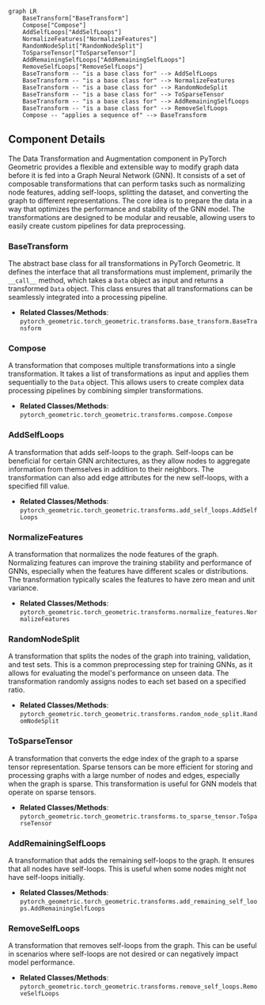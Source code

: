 ```mermaid
graph LR
    BaseTransform["BaseTransform"]
    Compose["Compose"]
    AddSelfLoops["AddSelfLoops"]
    NormalizeFeatures["NormalizeFeatures"]
    RandomNodeSplit["RandomNodeSplit"]
    ToSparseTensor["ToSparseTensor"]
    AddRemainingSelfLoops["AddRemainingSelfLoops"]
    RemoveSelfLoops["RemoveSelfLoops"]
    BaseTransform -- "is a base class for" --> AddSelfLoops
    BaseTransform -- "is a base class for" --> NormalizeFeatures
    BaseTransform -- "is a base class for" --> RandomNodeSplit
    BaseTransform -- "is a base class for" --> ToSparseTensor
    BaseTransform -- "is a base class for" --> AddRemainingSelfLoops
    BaseTransform -- "is a base class for" --> RemoveSelfLoops
    Compose -- "applies a sequence of" --> BaseTransform
```

## Component Details

The Data Transformation and Augmentation component in PyTorch Geometric provides a flexible and extensible way to modify graph data before it is fed into a Graph Neural Network (GNN). It consists of a set of composable transformations that can perform tasks such as normalizing node features, adding self-loops, splitting the dataset, and converting the graph to different representations. The core idea is to prepare the data in a way that optimizes the performance and stability of the GNN model. The transformations are designed to be modular and reusable, allowing users to easily create custom pipelines for data preprocessing.

### BaseTransform
The abstract base class for all transformations in PyTorch Geometric. It defines the interface that all transformations must implement, primarily the `__call__` method, which takes a `Data` object as input and returns a transformed `Data` object. This class ensures that all transformations can be seamlessly integrated into a processing pipeline.
- **Related Classes/Methods**: `pytorch_geometric.torch_geometric.transforms.base_transform.BaseTransform`

### Compose
A transformation that composes multiple transformations into a single transformation. It takes a list of transformations as input and applies them sequentially to the `Data` object. This allows users to create complex data processing pipelines by combining simpler transformations.
- **Related Classes/Methods**: `pytorch_geometric.torch_geometric.transforms.compose.Compose`

### AddSelfLoops
A transformation that adds self-loops to the graph. Self-loops can be beneficial for certain GNN architectures, as they allow nodes to aggregate information from themselves in addition to their neighbors. The transformation can also add edge attributes for the new self-loops, with a specified fill value.
- **Related Classes/Methods**: `pytorch_geometric.torch_geometric.transforms.add_self_loops.AddSelfLoops`

### NormalizeFeatures
A transformation that normalizes the node features of the graph. Normalizing features can improve the training stability and performance of GNNs, especially when the features have different scales or distributions. The transformation typically scales the features to have zero mean and unit variance.
- **Related Classes/Methods**: `pytorch_geometric.torch_geometric.transforms.normalize_features.NormalizeFeatures`

### RandomNodeSplit
A transformation that splits the nodes of the graph into training, validation, and test sets. This is a common preprocessing step for training GNNs, as it allows for evaluating the model's performance on unseen data. The transformation randomly assigns nodes to each set based on a specified ratio.
- **Related Classes/Methods**: `pytorch_geometric.torch_geometric.transforms.random_node_split.RandomNodeSplit`

### ToSparseTensor
A transformation that converts the edge index of the graph to a sparse tensor representation. Sparse tensors can be more efficient for storing and processing graphs with a large number of nodes and edges, especially when the graph is sparse. This transformation is useful for GNN models that operate on sparse tensors.
- **Related Classes/Methods**: `pytorch_geometric.torch_geometric.transforms.to_sparse_tensor.ToSparseTensor`

### AddRemainingSelfLoops
A transformation that adds the remaining self-loops to the graph. It ensures that all nodes have self-loops. This is useful when some nodes might not have self-loops initially.
- **Related Classes/Methods**: `pytorch_geometric.torch_geometric.transforms.add_remaining_self_loops.AddRemainingSelfLoops`

### RemoveSelfLoops
A transformation that removes self-loops from the graph. This can be useful in scenarios where self-loops are not desired or can negatively impact model performance.
- **Related Classes/Methods**: `pytorch_geometric.torch_geometric.transforms.remove_self_loops.RemoveSelfLoops`
